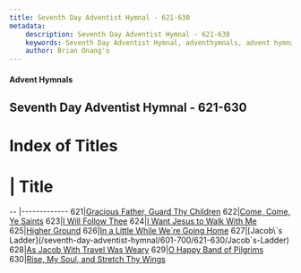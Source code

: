 ```yaml
---
title: Seventh Day Adventist Hymnal - 621-630
metadata:
    description: Seventh Day Adventist Hymnal - 621-630
    keywords: Seventh Day Adventist Hymnal, adventhymnals, advent hymnals 621-630
    author: Brian Onang'o
---
```


#### Advent Hymnals
## Seventh Day Adventist Hymnal - 621-630

# Index of Titles
# | Title                        
-- |-------------
621|[Gracious Father, Guard Thy Children](/seventh-day-adventist-hymnal/601-700/621-630/Gracious-Father,-Guard-Thy-Children)
622|[Come, Come, Ye Saints](/seventh-day-adventist-hymnal/601-700/621-630/Come,-Come,-Ye-Saints)
623|[I Will Follow Thee](/seventh-day-adventist-hymnal/601-700/621-630/I-Will-Follow-Thee)
624|[I Want Jesus to Walk With Me](/seventh-day-adventist-hymnal/601-700/621-630/I-Want-Jesus-to-Walk-With-Me)
625|[Higher Ground](/seventh-day-adventist-hymnal/601-700/621-630/Higher-Ground)
626|[In a Little While We\`re Going Home](/seventh-day-adventist-hymnal/601-700/621-630/In-a-Little-While-We`re-Going-Home)
627|[Jacob\`s Ladder](/seventh-day-adventist-hymnal/601-700/621-630/Jacob`s-Ladder)
628|[As Jacob With Travel Was Weary](/seventh-day-adventist-hymnal/601-700/621-630/As-Jacob-With-Travel-Was-Weary)
629|[O Happy Band of Pilgrims](/seventh-day-adventist-hymnal/601-700/621-630/O-Happy-Band-of-Pilgrims)
630|[Rise, My Soul, and Stretch Thy Wings](/seventh-day-adventist-hymnal/601-700/621-630/Rise,-My-Soul,-and-Stretch-Thy-Wings)